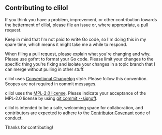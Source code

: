 ## Contributing to clilol

If you think you have a problem, improvement, or other contribution
towards the betterment of clilol, please file an issue or, where
appropriate, a pull request.

Keep in mind that I'm not paid to write Go code, so I'm doing this in my
spare time, which means it might take me a while to respond.

When filing a pull request, please explain what you're changing and why.
Please use gofmt to format your Go code. Please limit your changes to
the specific thing you're fixing and isolate your changes in a topic
branch that I can merge without pulling in other stuff.

clilol uses [Conventional
Changelog](https://github.com/conventional-changelog/conventional-changelog-angular/blob/master/convention.md)
style. Please follow this convention. Scopes are not required in commit
messages.

clilol uses the [MPL-2.0
license](https://www.mozilla.org/en-US/MPL/2.0/). Please indicate your
acceptance of the MPL-2.0 license by using [git commit
--signoff](https://git-scm.com/docs/git-commit#Documentation/git-commit.txt--s).

clilol is intended to be a safe, welcoming space for collaboration, and
contributors are expected to adhere to the [Contributor
Covenant](http://contributor-covenant.org) code of conduct.

Thanks for contributing!
